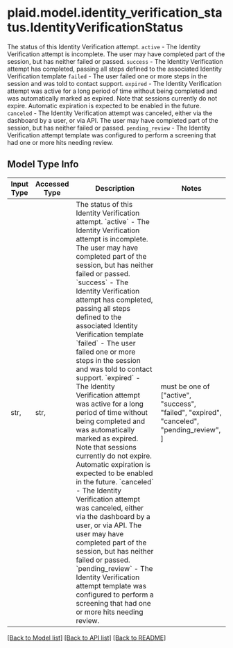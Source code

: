 # plaid.model.identity_verification_status.IdentityVerificationStatus

The status of this Identity Verification attempt.   `active` - The Identity Verification attempt is incomplete. The user may have completed part of the session, but has neither failed or passed.  `success` - The Identity Verification attempt has completed, passing all steps defined to the associated Identity Verification template  `failed` - The user failed one or more steps in the session and was told to contact support.  `expired` - The Identity Verification attempt was active for a long period of time without being completed and was automatically marked as expired. Note that sessions currently do not expire. Automatic expiration is expected to be enabled in the future.  `canceled` - The Identity Verification attempt was canceled, either via the dashboard by a user, or via API. The user may have completed part of the session, but has neither failed or passed.  `pending_review` - The Identity Verification attempt template was configured to perform a screening that had one or more hits needing review.

## Model Type Info
Input Type | Accessed Type | Description | Notes
------------ | ------------- | ------------- | -------------
str,  | str,  | The status of this Identity Verification attempt.   &#x60;active&#x60; - The Identity Verification attempt is incomplete. The user may have completed part of the session, but has neither failed or passed.  &#x60;success&#x60; - The Identity Verification attempt has completed, passing all steps defined to the associated Identity Verification template  &#x60;failed&#x60; - The user failed one or more steps in the session and was told to contact support.  &#x60;expired&#x60; - The Identity Verification attempt was active for a long period of time without being completed and was automatically marked as expired. Note that sessions currently do not expire. Automatic expiration is expected to be enabled in the future.  &#x60;canceled&#x60; - The Identity Verification attempt was canceled, either via the dashboard by a user, or via API. The user may have completed part of the session, but has neither failed or passed.  &#x60;pending_review&#x60; - The Identity Verification attempt template was configured to perform a screening that had one or more hits needing review. | must be one of ["active", "success", "failed", "expired", "canceled", "pending_review", ] 

[[Back to Model list]](../../README.md#documentation-for-models) [[Back to API list]](../../README.md#documentation-for-api-endpoints) [[Back to README]](../../README.md)

